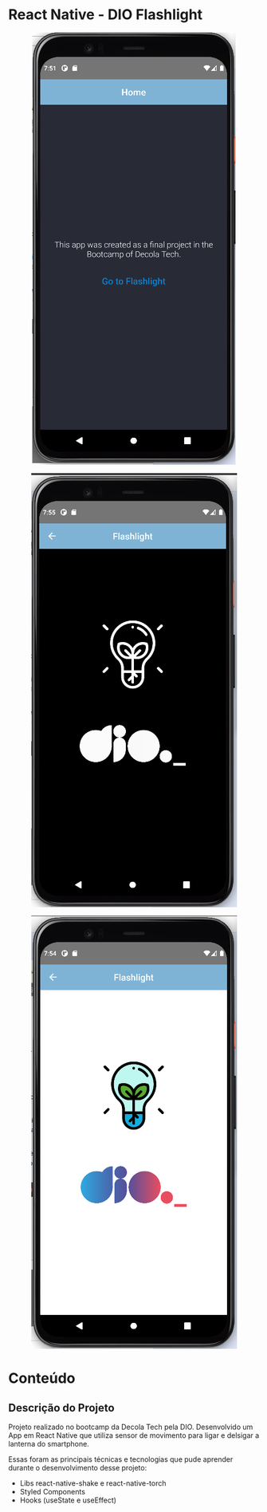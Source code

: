 # React Native - DIO Flashlight


<p align="center">
  <img width="auto" height="auto" src="src/assets/images/screenHome.png" alt="Screen Home">
</p>

<p align="center">
  <img width="auto" height="auto" src="src/assets/images/screenFlashlightOn.png" alt="Screen Flashlight On">
</p>

<p align="center">
  <img width="auto" height="auto" src="src/assets/images/screenFlashlightOff.png" alt="Screen Flashlight OFF">
</p>


# Conteúdo


## Descrição do Projeto

 Projeto realizado no bootcamp da Decola Tech pela DIO. Desenvolvido um App em React Native que utiliza sensor de movimento para ligar e delsigar a lanterna do smartphone.

Essas foram as principais técnicas e tecnologias que pude aprender durante o desenvolvimento desse projeto:

* Libs react-native-shake e react-native-torch
* Styled Components
* Hooks (useState e useEffect)


